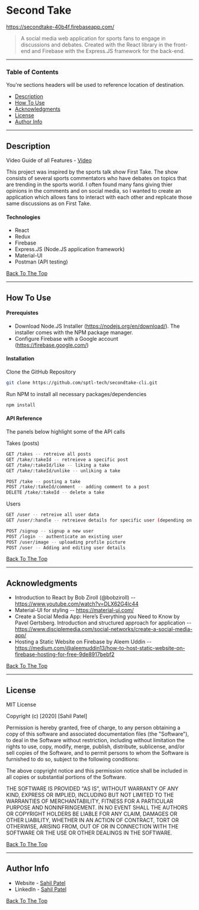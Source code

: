 # Second Take

https://secondtake-40b4f.firebaseapp.com/

> A social media web application for sports fans to engage in discussions and debates. Created with the React library in the front-end and Firebase with the Express.JS framework for the back-end. 

---

### Table of Contents
You're sections headers will be used to reference location of destination.

- [Description](#description)
- [How To Use](#how-to-use)
- [Acknowledgments](#acknowledgments)
- [License](#license)
- [Author Info](#author-info)

---

## Description
Video Guide of all Features - [Video](https://drive.google.com/file/d/1-uYZVd0fhgjsjVbMPWgTYTUMVylddx1l/view?usp=sharing)

This project was inspired by the sports talk show First Take. The show consists of several sports commentators who have debates on topics that are trending in the sports world. I often found many fans giving thier opinions in the comments and on social media, so I wanted to create an application which allows fans to interact with each other and replicate those same discussions as on First Take.  

#### Technologies

- React
- Redux
- Firebase
- Express.JS (Node.JS application framework)
- Material-UI
- Postman (API testing)

[Back To The Top](#second-take)

---

## How To Use

#### Prerequistes 
- Download Node.JS Installer (https://nodejs.org/en/download/). The installer comes with the NPM package manager. 
- Configure Firebase with a Google account (https://firebase.google.com/)

#### Installation
Clone the GitHub Repository 

```sh
git clone https://github.com/sptl-tech/secondtake-cli.git
```

Run NPM to install all necessary packages/dependencies
```sh
npm install
```


#### API Reference
The panels below highlight some of the API calls

Takes (posts)
```sh
GET /takes -- retreive all posts
GET /take/:takeId -- retreieve a specific post 
GET /take/:takeId/like -- liking a take
GET /take/:takeId/unlike -- unliking a take
```
```sh
POST /take -- posting a take
POST /take/:takeId/comment -- adding comment to a post 
DELETE /take/:takeId -- delete a take
```

Users
```sh
GET /user -- retreive all user data 
GET /user/:handle -- retreieve details for specific user (depending on handle)
```
```sh
POST /signup -- signup a new user
POST /login -- authenticate an existing user 
POST /user/image -- uploading profile picture
POST /user -- Adding and editing user details
```

[Back To The Top](#second-take)

---

## Acknowledgments
- Introduction to React by Bob Ziroll (@bobziroll) -- https://www.youtube.com/watch?v=DLX62G4lc44
- Material-UI for styling -- https://material-ui.com/
- Create a Social Media App: Here’s Everything you Need to Know by Pavel Gertsberg. Introduction and structured approach for application -- https://www.disciplemedia.com/social-networks/create-a-social-media-app/
- Hosting a Static Website on Firebase by Aleem Uddin -- https://medium.com/@aleemuddin13/how-to-host-static-website-on-firebase-hosting-for-free-9de8917bebf2

[Back To The Top](#second-take)

---

## License

MIT License

Copyright (c) [2020] [Sahil Patel]

Permission is hereby granted, free of charge, to any person obtaining a copy
of this software and associated documentation files (the "Software"), to deal
in the Software without restriction, including without limitation the rights
to use, copy, modify, merge, publish, distribute, sublicense, and/or sell
copies of the Software, and to permit persons to whom the Software is
furnished to do so, subject to the following conditions:

The above copyright notice and this permission notice shall be included in all
copies or substantial portions of the Software.

THE SOFTWARE IS PROVIDED "AS IS", WITHOUT WARRANTY OF ANY KIND, EXPRESS OR
IMPLIED, INCLUDING BUT NOT LIMITED TO THE WARRANTIES OF MERCHANTABILITY,
FITNESS FOR A PARTICULAR PURPOSE AND NONINFRINGEMENT. IN NO EVENT SHALL THE
AUTHORS OR COPYRIGHT HOLDERS BE LIABLE FOR ANY CLAIM, DAMAGES OR OTHER
LIABILITY, WHETHER IN AN ACTION OF CONTRACT, TORT OR OTHERWISE, ARISING FROM,
OUT OF OR IN CONNECTION WITH THE SOFTWARE OR THE USE OR OTHER DEALINGS IN THE
SOFTWARE.

[Back To The Top](#second-take)

---

## Author Info

- Website - [Sahil Patel](https://sptl-tech.github.io/)
- LinkedIn - [Sahil Patel](https://www.linkedin.com/in/sahilpatel-0/)

[Back To The Top](#second-take)

